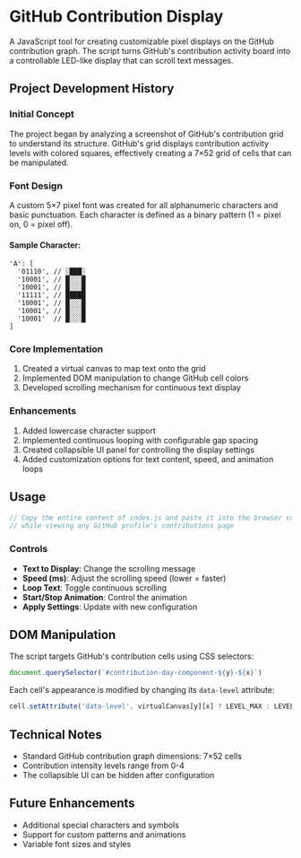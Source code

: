 # GitHub Contribution Display

A JavaScript tool for creating customizable pixel displays on the GitHub contribution graph. The script turns GitHub's contribution activity board into a controllable LED-like display that can scroll text messages.

## Project Development History

### Initial Concept
The project began by analyzing a screenshot of GitHub's contribution grid to understand its structure. GitHub's grid displays contribution activity levels with colored squares, effectively creating a 7×52 grid of cells that can be manipulated.

### Font Design
A custom 5×7 pixel font was created for all alphanumeric characters and basic punctuation. Each character is defined as a binary pattern (1 = pixel on, 0 = pixel off).

#### Sample Character:
```
'A': [
  '01110', // ░███░
  '10001', // █░░░█
  '10001', // █░░░█
  '11111', // █████
  '10001', // █░░░█
  '10001', // █░░░█
  '10001'  // █░░░█
]
```

### Core Implementation
1. Created a virtual canvas to map text onto the grid
2. Implemented DOM manipulation to change GitHub cell colors
3. Developed scrolling mechanism for continuous text display

### Enhancements
1. Added lowercase character support
2. Implemented continuous looping with configurable gap spacing
3. Created collapsible UI panel for controlling the display settings
4. Added customization options for text content, speed, and animation loops

## Usage
```javascript
// Copy the entire content of index.js and paste it into the browser console
// while viewing any GitHub profile's contributions page
```

### Controls
- **Text to Display**: Change the scrolling message
- **Speed (ms)**: Adjust the scrolling speed (lower = faster)
- **Loop Text**: Toggle continuous scrolling
- **Start/Stop Animation**: Control the animation
- **Apply Settings**: Update with new configuration

## DOM Manipulation
The script targets GitHub's contribution cells using CSS selectors:
```javascript
document.querySelector(`#contribution-day-component-${y}-${x}`)
```

Each cell's appearance is modified by changing its `data-level` attribute:
```javascript
cell.setAttribute('data-level', virtualCanvas[y][x] ? LEVEL_MAX : LEVEL_OFF);
```

## Technical Notes
- Standard GitHub contribution graph dimensions: 7×52 cells
- Contribution intensity levels range from 0-4
- The collapsible UI can be hidden after configuration

## Future Enhancements
- Additional special characters and symbols
- Support for custom patterns and animations
- Variable font sizes and styles